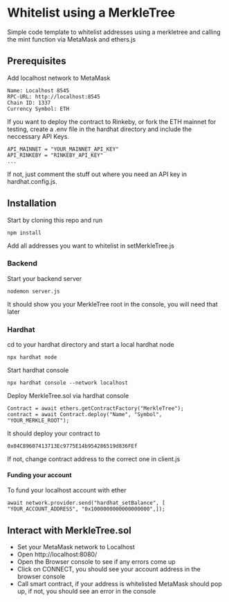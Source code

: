 # Whitelist using a MerkleTree

Simple code template to whitelist addresses using a merkletree and calling the mint function via MetaMask and ethers.js

## Prerequisites

Add localhost network to MetaMask
```
Name: Localhost 8545
RPC-URL: http://localhost:8545
Chain ID: 1337
Currency Symbol: ETH
```
If you want to deploy the contract to Rinkeby, or fork the ETH mainnet for testing, create a .env file in the hardhat directory and include the neccessary API Keys.
```
API_MAINNET = "YOUR_MAINNET_API_KEY"
API_RINKEBY = "RINKEBY_API_KEY"
...
``` 
If not, just comment the stuff out where you need an API key in hardhat.config.js.

## Installation

Start by cloning this repo and run
```
npm install
```
Add all addresses you want to whitelist in setMerkleTree.js

### Backend

Start your backend server
```
nodemon server.js
```
It should show you your MerkleTree root in the console, you will need that later

### Hardhat
cd to your hardhat directory and start a local hardhat node
```
npx hardhat node
```
Start hardhat console
```
npx hardhat console --network localhost
```
Deploy MerkleTree.sol via hardhat console
```
Contract = await ethers.getContractFactory("MerkleTree");
contract = await Contract.deploy("Name", "Symbol", "YOUR_MERKLE_ROOT");
```
It should deploy your contract to
```
0x04C89607413713Ec9775E14b954286519d836FEf 
```
If not, change contract address to the correct one in client.js

#### Funding your account
To fund your localhost account with ether
```
await network.provider.send("hardhat_setBalance", [ "YOUR_ACCOUNT_ADDRESS", "0x1000000000000000000",]);
```
## Interact with MerkleTree.sol
- Set your MetaMask network to Localhost
- Open http://localhost:8080/
- Open the Browser console to see if any errors come up
- Click on CONNECT, you should see your account address in the browser console
- Call smart contract, if your address is whitelisted MetaMask should pop up, if not, you should see an error in the console

